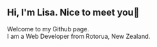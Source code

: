 <h2>Hi, I'm Lisa. Nice to meet you👋</h2>
Welcome to my Github page.</br>
I am a Web Developer from Rotorua, New Zealand.
<!---
lisapearsonnz/lisapearsonnz is a ✨ special ✨ repository because its `README.md` (this file) appears on your GitHub profile.
You can click the Preview link to take a look at your changes.
--->

